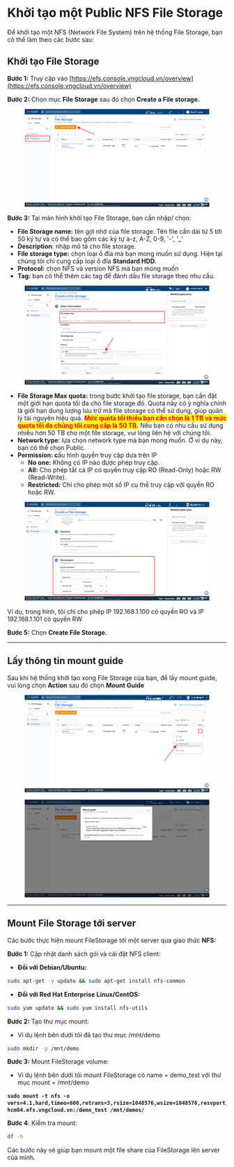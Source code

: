 # Khởi tạo một Public NFS File Storage

Để khởi tạo một NFS (Network File System) trên hệ thống File Storage, bạn có thể làm theo các bước sau:

## Khởi tạo File Storage

**Bước 1:** Truy cập vào [https://efs.console.vngcloud.vn/overview](https://efs.console.vngcloud.vn/overview)

**Bước 2:** Chọn mục **File Storage** sau đó chọn **Create a File storage.**

<figure><img src="../../../.gitbook/assets/image.png" alt=""><figcaption></figcaption></figure>

**Bước 3:** Tại màn hình khởi tạo File Storage, bạn cần nhập/ chọn:&#x20;

* **File Storage name:** tên gợi nhớ của file storage. Tên file cần dài từ 5 tới 50 ký tự và có thể bao gồm các ký tự a-z, A-Z, 0-9, '-', '\_'
* **Description**: nhập mô tả cho file storage.
* **File storage type:** chọn loại ổ đĩa mà bạn mong muốn sử dụng. Hiện tại chúng tôi chỉ cung cấp loại ổ đĩa **Standard HDD.**
* **Protocol:** chọn NFS và version NFS mà bạn mong muốn
* **Tag:** bạn có thể thêm các tag để đánh dầu file storage theo nhu cầu.

<figure><img src="../../../.gitbook/assets/image (1).png" alt=""><figcaption></figcaption></figure>

* **File Storage Max quota:** trong bước khởi tạo file storage, bạn cần đặt một giới hạn quota tối đa cho file storage đó. Quota này có ý nghĩa chính là giới hạn dung lượng lưu trữ mà file storage có thể sử dụng, giúp quản lý tài nguyên hiệu quả. <mark style="color:red;">**Mức quota tối thiểu bạn cần chọn là 1 TB và mức quota tối đa chúng tôi cung cấp là 50 TB.**</mark> Nếu bạn có nhu cấu sử dụng nhiều hơn 50 TB cho một file storage, vui lòng liên hệ với chúng tôi.
* **Network type**: lựa chọn network type mà bạn mong muốn. Ở ví dụ này, bạn có thể chọn Public.
* **Permission: c**ấu hình quyền truy cập dựa trên IP
  * **No one:** Không có IP nào được phép truy cập.
  * **All:** Cho phép tất cả IP có quyền truy cập RO (Read-Only) hoặc RW (Read-Write).
  * **Restricted:** Chỉ cho phép một số IP cụ thể truy cập với quyền RO hoặc RW.

<figure><img src="../../../.gitbook/assets/image (2).png" alt=""><figcaption></figcaption></figure>

Ví dụ, trong hình, tôi chỉ cho phép IP 192.168.1.100 có quyền RO và IP 192.168.1.101 có quyền RW

**Bước 5:** Chọn **Create File Storage.**

***

## Lấy thông tin mount guide

Sau khi hệ thống khởi tạo xong File Storage của bạn, để lấy mount guide, vui lòng chọn **Action** sau đó chọn **Mount Guide**

<figure><img src="../../../.gitbook/assets/image (3).png" alt=""><figcaption></figcaption></figure>

<figure><img src="../../../.gitbook/assets/image (4).png" alt=""><figcaption></figcaption></figure>

***

## Mount File Storage tới server

Các bước thực hiện mount FileStorage tới một server qua giao thức **NFS:**

**Bước 1:** Cập nhật danh sách gói và cài đặt NFS client:&#x20;

* **Đối với Debian/Ubuntu:**

```bash
sudo apt-get -y update && sudo apt-get install nfs-common
```

* **Đối với Red Hat Enterprise Linux/CentOS:**

```bash
sudo yum update && sudo yum install nfs-utils
```

**Bước 2:** Tạo thư mục mount:

* Ví dụ lệnh bên dưới tôi đã tạo thư mục /mnt/demo

```bash
sudo mkdir -p /mnt/demo
```

**Bước 3:** Mount FileStorage volume:&#x20;

* Ví dụ lệnh bên dưới tôi mount FileStorage có name = demo\_test với thư mục mount = /mnt/demo

<pre class="language-bash"><code class="lang-bash"><strong>sudo mount -t nfs -o vers=4.1,hard,timeo=600,retrans=3,rsize=1048576,wsize=1048576,resvport,async hcm04.efs.vngcloud.vn:/demo_test /mnt/demos/
</strong></code></pre>

**Bước 4**: Kiểm tra mount:

```bash
df -h
```

Các bước này sẽ giúp bạn mount một file share của FileStorage lên server của mình.
